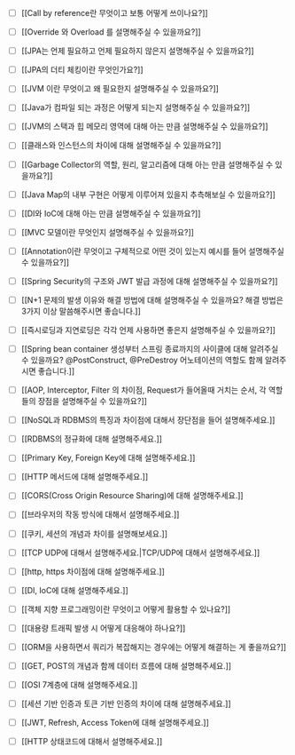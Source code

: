 
- [ ] [[Call by reference란 무엇이고 보통 어떻게 쓰이나요?]]
- [ ] [[Override 와 Overload 를 설명해주실 수 있을까요?]]
- [ ] [[JPA는 언제 필요하고 언제 필요하지 않은지 설명해주실 수 있을까요?]]
- [ ] [[JPA의 더티 체킹이란 무엇인가요?]]
- [ ] [[JVM 이란 무엇이고 왜 필요한지 설명해주실 수 있을까요?]]
- [ ] [[Java가 컴파일 되는 과정은 어떻게 되는지 설명해주실 수 있을까요?]]
- [ ] [[JVM의 스택과 힙 메모리 영역에 대해 아는 만큼 설명해주실 수 있을까요?]]
- [ ] [[클래스와 인스턴스의 차이에 대해 설명해주실 수 있을까요?]]
- [ ] [[Garbage Collector의 역할, 원리, 알고리즘에 대해 아는 만큼 설명해주실 수 있을까요?]]
- [ ] [[Java Map의 내부 구현은 어떻게 이루어져 있을지 추측해보실 수 있을까요?]]
- [ ] [[DI와 IoC에 대해 아는 만큼 설명해주실 수 있을까요?]]
- [ ] [[MVC 모델이란 무엇인지 설명해주실 수 있을까요?]]
- [ ] [[Annotation이란 무엇이고 구체적으로 어떤 것이 있는지 예시를 들어 설명해주실 수 있을까요?]]
- [ ] [[Spring Security의 구조와 JWT 발급 과정에 대해 설명해주실 수 있을까요?]]
- [ ] [[N+1 문제의 발생 이유와 해결 방법에 대해 설명해주실 수 있을까요? 해결 방법은 3가지 이상 말씀해주시면 좋습니다.]]
- [ ] [[즉시로딩과 지연로딩은 각각 언제 사용하면 좋은지 설명해주실 수 있을까요?]]
- [ ] [[Spring bean container 생성부터 스프링 종료까지의 사이클에 대해 알려주실 수 있을까요? @PostConstruct, @PreDestroy 어노테이션의 역할도 함께 알려주시면 좋습니다.]]
- [ ] [[AOP, Interceptor, Filter 의 차이점, Request가 들어올때 거치는 순서, 각 역할들의 장점을 설명해주실 수 있을까요?]]

- [ ] [[NoSQL과 RDBMS의 특징과 차이점에 대해서 장단점을 들어 설명해주세요.]]
- [ ] [[RDBMS의 정규화에 대해 설명해주세요.]]
- [ ] [[Primary Key, Foreign Key에 대해 설명해주세요.]]
- [ ] [[HTTP 메서드에 대해 설명해주세요.]]
- [ ] [[CORS(Cross Origin Resource Sharing)에 대해 설명해주세요.]]
- [ ] [[브라우저의 작동 방식에 대해서 설명해주세요.]]
- [ ] [[쿠키, 세션의 개념과 차이를 설명해보세요.]]
- [ ] [[TCP UDP에 대해서 설명해주세요.|TCP/UDP에 대해서 설명해주세요.]]
- [ ] [[http, https 차이점에 대해 설명해주세요.]]
- [ ] [[DI, IoC에 대해 설명해주세요.]]
- [ ] [[객체 지향 프로그래밍이란 무엇이고 어떻게 활용할 수 있나요?]]
- [ ] [[대용량 트래픽 발생 시 어떻게 대응해야 하나요?]]
- [ ] [[ORM을 사용하면서 쿼리가 복잡해지는 경우에는 어떻게 해결하는 게 좋을까요?]]
- [ ] [[GET, POST의 개념과 함께 데이터 흐름에 대해 설명해주세요.]]
- [ ] [[OSI 7계층에 대해 설명해주세요.]]
- [ ] [[세션 기반 인증과 토큰 기반 인증의 차이에 대해 설명해주세요.]]
- [ ] [[JWT, Refresh, Access Token에 대해 설명해주세요.]]
- [ ] [[HTTP 상태코드에 대해서 설명해주세요.]]
